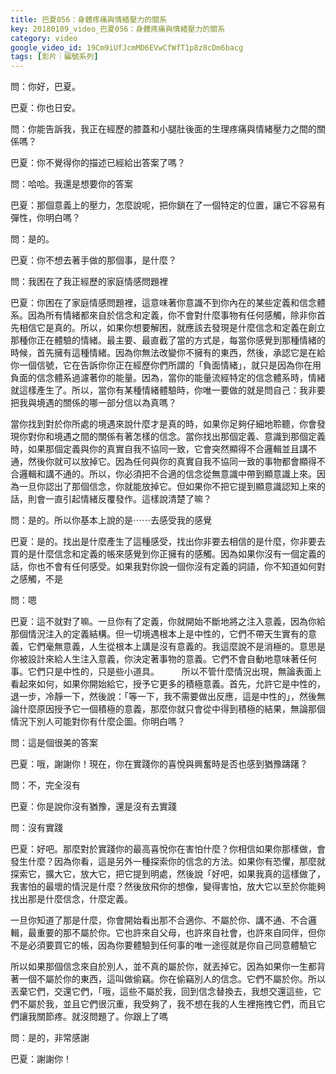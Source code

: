 ```yaml
---
title: 巴夏056：身體疼痛與情緒壓力的關系
key: 20180109_video_巴夏056：身體疼痛與情緒壓力的關系
category: video
google_video_id: 19Cm9iUfJcmMD6EVwCfWfT1p8z8cDm6bacg
tags: [影片｜編號系列]
---
```


問：你好，巴夏。

巴夏：你也日安。

問：你能告訴我，我正在經歷的膝蓋和小腿肚後面的生理疼痛與情緒壓力之間的關係嗎？

巴夏：你不覺得你的描述已經給出答案了嗎？

問：哈哈。我還是想要你的答案

巴夏：那個意義上的壓力，怎麼說呢，把你鎖在了一個特定的位置，讓它不容易有彈性，你明白嗎？

問：是的。

巴夏：你不想去著手做的那個事，是什麼？

問：我困在了我正經歷的家庭情感問題裡

巴夏：你困在了家庭情感問題裡，這意味著你意識不到你內在的某些定義和信念體系。因為所有情緒都來自於信念和定義，你不會對什麼事物有任何感觸，除非你首先相信它是真的。所以，如果你想要解困，就應該去發現是什麼信念和定義在創立那種你正在體驗的情緒。最主要、最直截了當的方式是，每當你感覺到那種情緒的時候，首先擁有這種情緒。因為你無法改變你不擁有的東西，然後，承認它是在給你一個信號，它在告訴你你正在經歷你們所謂的「負面情緒」，就只是因為你在用負面的信念體系過濾著你的能量。因為，當你的能量流經特定的信念體系時，情緒就這樣產生了。所以，當你有某種情緒體驗時，你唯一要做的就是問自己：我非要把我與境遇的關係的哪一部分信以為真嗎？

當你找到對於你所處的境遇來說什麼才是真的時，如果你足夠仔細地聆聽，你會發現你對你和境遇之間的關係有著怎樣的信念。當你找出那個定義、意識到那個定義時，如果那個定義與你的真實自我不協同一致，它會突然顯得不合邏輯並且講不通，然後你就可以放掉它。因為任何與你的真實自我不協同一致的事物都會顯得不合邏輯和講不通的。所以，你必須把不合適的信念從無意識中帶到顯意識上來。因為一旦你認出了那個信念，你就能放掉它。但如果你不把它提到顯意識認知上來的話，則會一直引起情緒反覆發作。這樣說清楚了嘛？

問：是的。所以你基本上說的是⋯⋯去感受我的感覺

巴夏：是的。找出是什麼產生了這種感受，找出你非要去相信的是什麼，你非要去買的是什麼信念和定義的帳來感覺到你正擁有的感觸。因為如果你沒有一個定義的話，你也不會有任何感受。如果我對你說一個你沒有定義的詞語，你不知道如何對之感觸，不是

問：嗯

巴夏：這不就對了嘛。一旦你有了定義，你就開始不斷地將之注入意義，因為你給那個情況注入的定義結構。但一切境遇根本上是中性的，它們不帶天生實有的意義，它們毫無意義，人生從根本上講是沒有意義的。我這麼說不是消極的。意思是你被設計來給人生注入意義，你決定著事物的意義。它們不會自動地意味著任何事。它們只是中性的，只是些小道具。
　　
所以不管什麼情況出現，無論表面上看起來如何，如果你開始給它，授予它更多的積極意義。首先，允許它是中性的，退一步，冷靜一下，然後說：「等一下，我不需要做出反應，這是中性的」，然後無論什麼原因授予它一個積極的意義，那麼你就只會從中得到積極的結果，無論那個情況下別人可能對你有什麼企圖。你明白嗎？

問：這是個很美的答案

巴夏：哦，謝謝你！現在，你在實踐你的喜悅與興奮時是否也感到猶豫躊躇？

問：不，完全沒有

巴夏：你是說你沒有猶豫，還是沒有去實踐

問：沒有實踐

巴夏：好吧。那麼對於實踐你的最高喜悅你在害怕什麼？你相信如果你那樣做，會發生什麼？因為你看，這是另外一種探索你的信念的方法。如果你有恐懼，那麼就探索它，擴大它，放大它，把它提到明處，然後說「好吧，如果我真的這樣做了，我害怕的最壞的情況是什麼？然後放飛你的想像，變得害怕，放大它以至於你能夠找出那是什麼信念，什麼定義。

一旦你知道了那是什麼，你會開始看出那不合適你、不屬於你、講不通、不合邏輯，最重要的那不屬於你。它也許來自父母，也許來自社會，也許來自同伴，但你不是必須要買它的帳，因為你要體驗到任何事的唯一途徑就是你自己同意體驗它

所以如果那個信念來自於別人，並不真的屬於你，就丟掉它。因為如果你一生都背著一個不屬於你的東西，這叫做偷竊。你在偷竊別人的信念。它們不屬於你。所以丟棄它們，交還它們，「哦，這些不屬於我，回到信念替換去，我想交還這些，它們不屬於我，並且它們很沉重，我受夠了，我不想在我的人生裡拖拽它們，而且它們讓我關節疼。就沒問題了。你跟上了嗎

問：是的，非常感謝

巴夏：謝謝你！
